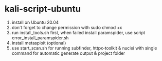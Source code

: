 # kali-script-ubuntu
1. install on Ubuntu 20.04
2. don't forget to change permission with sudo chmod +x
3. run install_tools.sh first, when failed install paramspider, use script error_install_paramspider.sh
4. install metasploit (optional)
5. use start_scan.sh for running subfinder, httpx-toolkit & nuclei with single command for automatic generate output & project folder
